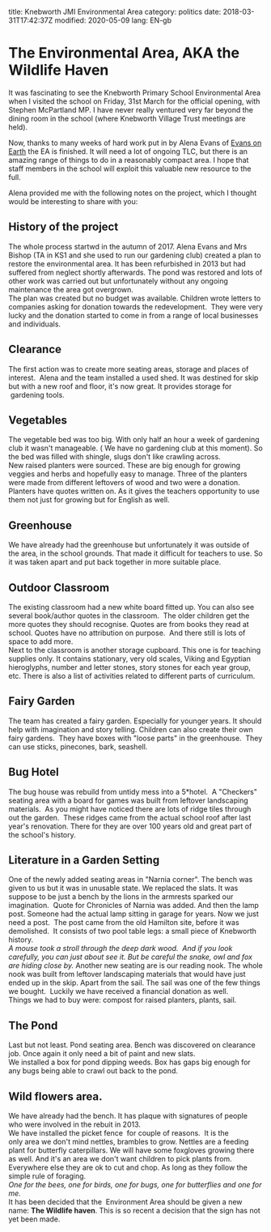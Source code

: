 title: Knebworth JMI Environmental Area
category: politics
date: 2018-03-31T17:42:37Z
modified: 2020-05-09
lang: EN-gb

# The Environmental Area, AKA the Wildlife Haven
It was fascinating to see the Knebworth Primary School Environmental Area when I visited the school on Friday, 31st March for the official opening, with Stephen McPartland MP. I have never really ventured very far beyond the dining room in the school (where Knebworth Village Trust meetings are held).

Now, thanks to many weeks of hard work put in by Alena Evans of [Evans on Earth](https://www.facebook.com/EvansonEarthgardens/) the EA is finished. It will need a lot of ongoing TLC, but there is an amazing range of things to do in a reasonably compact area. I hope that staff members in the school will exploit this valuable new resource to the full.


Alena provided me with the following notes on the project, which I thought would be interesting to share with you:
## History of the project
The whole process startwd in the autumn of 2017. Alena Evans and Mrs Bishop (TA in KS1 and she used to run our gardening club) created a plan  to restore the environmental area. It has been refurbished in 2013 but had suffered from neglect shortly afterwards. The pond was restored and lots of other work was carried out but unfortunately without any ongoing maintenance the area got overgrown.   
The plan was created but no budget was available. Children wrote letters to companies asking for donation towards the redevelopment.  They were very lucky and the donation started to come in from a range of local businesses and individuals.  
## Clearance
The first action was to create more seating areas, storage and places of interest.   Alena and the team installed a used shed. It was destined for skip but with a new roof and floor, it's now great. It provides storage for  gardening tools.   

## Vegetables
The vegetable bed was too big. With only half an hour a week of gardening club it wasn't manageable. ( We have no gardening club at this moment). So the bed was filled with shingle, slugs don't like crawling across.  
New raised planters were sourced. These are big enough for growing veggies and herbs and hopefully easy to manage. Three of the planters were made from different leftovers of wood and two were a donation. Planters have quotes written on. As it gives the teachers opportunity to use them not just for growing but for English as well.   
## Greenhouse
We have already had the greenhouse but unfortunately it was outside of the area, in the school grounds. That made it difficult for teachers to use. So it was taken apart and put back together in more suitable place.   
## Outdoor Classroom
The existing classroom had a new white board fitted up. You can also see several book/author quotes in the classroom.  The older children get the more quotes they should recognise. Quotes are from books they read at school. Quotes have no attribution on purpose.  And there still is lots of space to add more.   
Next to the classroom is another storage cupboard. This one is for teaching supplies only. It contains stationary, very old scales, Viking and Egyptian hieroglyphs, number and letter stones, story stones for each year group, etc. There is also a list of activities related to different parts of curriculum.    
## Fairy Garden
The team has created a fairy garden. Especially for younger years. It should help with imagination and story telling. Children can also create their own fairy gardens.  They have boxes with "loose parts" in the greenhouse.  They can use sticks, pinecones, bark, seashell.   
## Bug Hotel
The bug house was rebuild from untidy mess into a 5*hotel.  A "Checkers" seating area with a board for games was built from leftover landscaping materials. 
As you might have noticed there are lots of  ridge tiles through out the garden.  These ridges came from the actual school roof after last year's renovation. There for they are over 100 years old and great part of the school's history.  
## Literature in a Garden Setting
One of the newly added seating areas in "Narnia corner".
The bench was given to us but it was in unusable state. We replaced the slats. It was suppose to be just a bench by the lions in the armrests sparked our imagination.  Quote for Chronicles of Narnia was added. And then the lamp post. Someone had the actual lamp sitting in garage for years. Now we just need a post.  The post came from the old Hamilton site, before it was demolished.  It consists of two pool table legs: a small piece of Knebworth history.  
*A mouse took a stroll through the deep dark wood.  And if you look carefully, you can just about see it. But be careful the snake, owl and fox are hiding close by.*
Another new seating are is our reading nook. The whole nook was built from leftover landscaping materials that would have just ended up in the skip. Apart from the sail. The sail was one of the few things we bought.  Luckily we have received a financial donation as well.   
Things we had to buy were: compost for raised planters, plants, sail.  
## The Pond
Last but not least. Pond seating area. Bench was discovered on clearance job. Once again it only need a bit of paint and new slats.  
We installed a box for pond dipping weeds. Box has gaps big enough for any bugs being able to crawl out back to the pond.   
## Wild flowers area.
We have already had the bench. It has plaque with signatures of people who were involved in the rebuit in 2013.  
We have installed the picket fence  for couple of reasons.  It is the only area we don't mind nettles, brambles to grow. Nettles are a feeding plant for butterfly caterpillars. We will have some foxgloves growing there as well. And it's an area we don't want children to pick plants from. Everywhere else they are ok to cut and chop. As long as they follow the simple rule of foraging.  
*One for the bees, one for birds, one for bugs, one for butterflies and one for me.*   
It has been decided that the  Environment Area should be given a new name: **The Wildlife haven**. This is so recent a decision that the sign has not yet been made.
